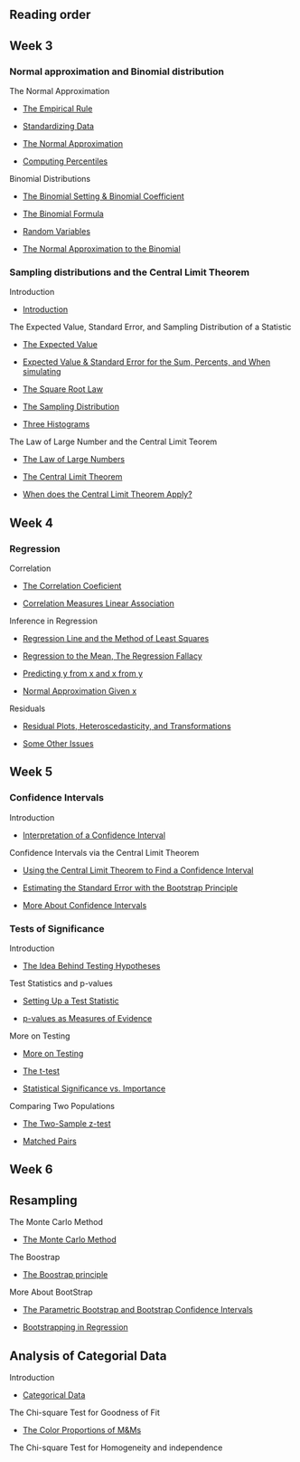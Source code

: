 ## Reading order

## Week 3

### Normal approximation and Binomial distribution

The Normal Approximation

* [The Empirical Rule](week3/empirical_rule.ipynb)

* [Standardizing Data](week3/standardizing_data_and_standard_normal_curve.ipynb)

* [The Normal Approximation](week3/normal_approximation.ipynb)

* [Computing Percentiles](week3/computing_percentiles.ipynb)

Binomial Distributions

* [The Binomial Setting & Binomial Coefficient](week3/the_binomial_setting_and_binomial_coefficient.ipynb)

* [The Binomial Formula](week3/the_binomial_formula.ipynb)

* [Random Variables](week3/random_variables.ipynb)

* [The Normal Approximation to the Binomial](week3/the_normal_approximation_to_the_binomial.ipynb)

### Sampling distributions and the Central Limit Theorem

Introduction

* [Introduction](week3/parameter_and_statistic.ipynb)

The Expected Value, Standard Error, and Sampling Distribution of a Statistic

* [The Expected Value](week3/the_expected_value.ipynb)

* [Expected Value & Standard Error for the Sum, Percents, and When simulating](week3/EV_SE_for_sum_percents_and_simulating.ipynb)

* [The Square Root Law](week3/the_square_root_law.ipynb)

* [The Sampling Distribution](week3/the_sampling_distribution.ipynb)

* [Three Histograms](week3/three_histograms.ipynb)

The Law of Large Number and the Central Limit Teorem

* [The Law of Large Numbers](week3/the_law_of_large_number.ipynb)

* [The Central Limit Theorem](week3/the_central_limit_theorem.ipynb)

* [When does the Central Limit Theorem Apply?](week3/when_does_the_central_limit_theorem_apply.ipynb)

## Week 4

### Regression

Correlation

* [The Correlation Coeficient](week4/the_correlation_coefficient.ipynb)

* [Correlation Measures Linear Association](week4/correlation_measures_linear_association.ipynb)

Inference in Regression

* [Regression Line and the Method of Least Squares](week4/regression_line_and_the_method_of_least_squares.ipynb) 

* [Regression to the Mean, The Regression Fallacy](week4/regression_to_the_mean_the_regression_fallacy.ipynb)

* [Predicting y from x and x from y](week4/predicting_y_from_x_and_x_from_y.ipynb)

* [Normal Approximation Given x](week4/normal_approximation_given_x.ipynb)

Residuals

* [Residual Plots, Heteroscedasticity, and Transformations](week4/residual_plots_heteroscedasticity_and_transformations.ipynb)

* [Some Other Issues](week4/some_other_issues.ipynb)

## Week 5

### Confidence Intervals

Introduction

* [Interpretation of a Confidence Interval](week5/interpretation_of_a_confidence_interval.ipynb)

Confidence Intervals via the Central Limit Theorem

* [Using the Central Limit Theorem to Find a Confidence Interval](week5/using_the_central_limit_theorem_to_find_a_confidence_interval.ipynb)

* [Estimating the Standard Error with the Bootstrap Principle](week5/estimating_the_standard_error_with_the_bootstrap_principle.ipynb)

* [More About Confidence Intervals](week5/more_about_confidence_intervals.ipynb)

### Tests of Significance

Introduction

* [The Idea Behind Testing Hypotheses](week5/the_ideia_behind_testing_hypotheses.ipynb)

Test Statistics and p-values

* [Setting Up a Test Statistic](week5/setting_up_a_test_statistic.ipynb)

* [p-values as Measures of Evidence](week5/p-values_as_measures_of_evidence.ipynb)

More on Testing

* [More on Testing](week5/more_on_testing.ipynb)

* [The t-test](week5/the_t_test.ipynb)

* [Statistical Significance vs. Importance](week5/statistical_significance_vs_importance.ipynb)

Comparing Two Populations

* [The Two-Sample z-test](week5/the_two_sample_z_test.ipynb)

* [Matched Pairs](week5/the_paired_difference_test.ipynb)

## Week 6
## Resampling

The Monte Carlo Method

* [The Monte Carlo Method](week6/the_monte_carlo_method.ipynb)

The Boostrap

* [The Boostrap principle](week6/the_boostrap_principle.ipynb)

More About BootStrap

* [The Parametric Bootstrap and Bootstrap Confidence Intervals](week6/the_parametric_boostrap.ipynb)

* [Bootstrapping in Regression](week6/boostrapping_in_regression.ipynb)

## Analysis of Categorial Data

Introduction

* [Categorical Data](week6/categorical_data.ipynb)

The Chi-square Test for Goodness of Fit

* [The Color Proportions of M&Ms](week6/the_color_proportions_of_M&Ms.ipynb)

The Chi-square Test for Homogeneity and independence

